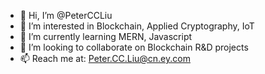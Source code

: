 - 👋 Hi, I’m @PeterCCLiu
- 👀 I’m interested in Blockchain, Applied Cryptography, IoT
- 🌱 I’m currently learning MERN, Javascript
- 💞️ I’m looking to collaborate on Blockchain R&D projects
- 📫 Reach me at: Peter.CC.Liu@cn.ey.com

<!---
PeterCCLiu/PeterCCLiu is a ✨ special ✨ repository because its `README.md` (this file) appears on your GitHub profile.
You can click the Preview link to take a look at your changes.
--->

